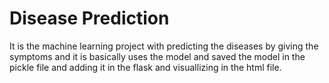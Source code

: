 # Disease Prediction 
It is the machine learning project with predicting the diseases by giving the symptoms and it is basically uses the model and saved the model in the pickle file and adding it in the flask and visuallizing in the html file.
